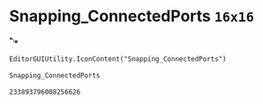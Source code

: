 # Snapping_ConnectedPorts `16x16`
<img src="/img/Snapping_ConnectedPorts.png" width=16 height=16>

``` CSharp
EditorGUIUtility.IconContent("Snapping_ConnectedPorts")
```
```
Snapping_ConnectedPorts
```
```
233893796008256626
```
